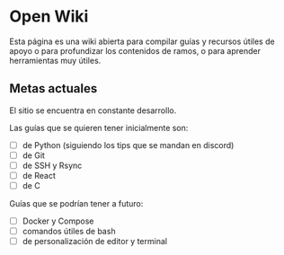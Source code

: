 # Open Wiki

Esta página es una wiki abierta para compilar guías y recursos útiles
de apoyo o para profundizar los contenidos de ramos, o para aprender
herramientas muy útiles.

## Metas actuales

El sitio se encuentra en constante desarrollo.

Las guías que se quieren tener inicialmente son:

- [ ] de Python (siguiendo los tips que se mandan en discord)
- [ ] de Git
- [ ] de SSH y Rsync
- [ ] de React
- [ ] de C

Guías que se podrían tener a futuro:

- [ ] Docker y Compose
- [ ] comandos útiles de bash
- [ ] de personalización de editor y terminal
